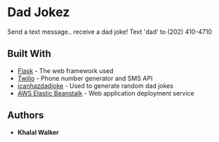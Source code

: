 # Dad Jokez

Send a text message.. receive a dad joke!
Text 'dad' to (202) 410-4710

## Built With

* [Flask](https://flask.palletsprojects.com/en/1.1.x/) - The web framework used
* [Twilio](https://www.twilio.com/) - Phone number generator and SMS API
* [icanhazdadjoke](https://icanhazdadjoke.com/api) - Used to generate random dad jokes
* [AWS Elastic Beanstalk](https://aws.amazon.com/elasticbeanstalk/) - Web application deployment service

## Authors

* **Khalal Walker**
